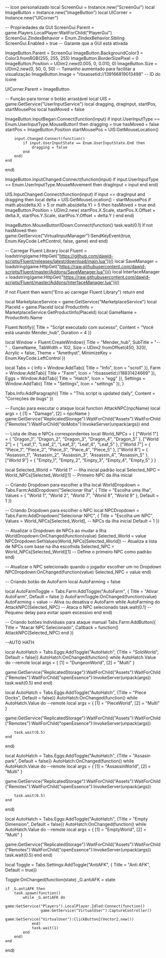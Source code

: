 -- Icon personalizado
local ScreenGui = Instance.new("ScreenGui")
local ImageButton = Instance.new("ImageButton")
local UICorner = Instance.new("UICorner")

-- Propriedades da GUI
ScreenGui.Parent = game.Players.LocalPlayer:WaitForChild("PlayerGui")
ScreenGui.ZIndexBehavior = Enum.ZIndexBehavior.Sibling
ScreenGui.Enabled = true -- Garante que a GUI está ativada

ImageButton.Parent = ScreenGui
ImageButton.BackgroundColor3 = Color3.fromRGB(255, 255, 255)
ImageButton.BorderSizePixel = 0
ImageButton.Position = UDim2.new(0.005, 0, 0.010, 0)
ImageButton.Size = UDim2.new(0, 50, 0, 50) -- Tamanho aumentado para facilitar a visualização
ImageButton.Image = "rbxassetid://139166819013498" -- ID do ícone

UICorner.Parent = ImageButton

-- Função para tornar o botão arrastável
local UIS = game:GetService("UserInputService")
local dragging, dragInput, startPos, startMousePos
local hasMoved = false

ImageButton.InputBegan:Connect(function(input)
    if input.UserInputType == Enum.UserInputType.MouseButton1 then
        dragging = true
        hasMoved = false
        startPos = ImageButton.Position
        startMousePos = UIS:GetMouseLocation()

        input.Changed:Connect(function()
            if input.UserInputState == Enum.UserInputState.End then
                dragging = false
            end
        end)
    end
end)

ImageButton.InputChanged:Connect(function(input)
    if input.UserInputType == Enum.UserInputType.MouseMovement then
        dragInput = input
    end
end)

UIS.InputChanged:Connect(function(input)
    if input == dragInput and dragging then
        local delta = UIS:GetMouseLocation() - startMousePos
        if math.abs(delta.X) > 5 or math.abs(delta.Y) > 5 then 
            hasMoved = true
        end
        ImageButton.Position = UDim2.new(
            startPos.X.Scale, startPos.X.Offset + delta.X,
            startPos.Y.Scale, startPos.Y.Offset + delta.Y
        )
    end
end)

ImageButton.MouseButton1Down:Connect(function()
    task.wait(0.1)
    if not hasMoved then
        game:GetService("VirtualInputManager"):SendKeyEvent(true, Enum.KeyCode.LeftControl, false, game)
    end
end)

-- Carregar Fluent Library
local Fluent = loadstring(game:HttpGet("https://github.com/dawid-scripts/Fluent/releases/latest/download/main.lua"))()
local SaveManager = loadstring(game:HttpGet("https://raw.githubusercontent.com/dawid-scripts/Fluent/master/Addons/SaveManager.lua"))()
local InterfaceManager = loadstring(game:HttpGet("https://raw.githubusercontent.com/dawid-scripts/Fluent/master/Addons/InterfaceManager.lua"))()

if not Fluent then
    warn("Erro ao carregar Fluent Library")
    return
end

local MarketplaceService = game:GetService("MarketplaceService")
local PlaceId = game.PlaceId
local ProductInfo = MarketplaceService:GetProductInfo(PlaceId)
local GameName = ProductInfo.Name

Fluent:Notify({ 
    Title = "Script executado com sucesso", 
    Content = "Você está usando Mender_hub",
    Duration = 4 
})

local Window = Fluent:CreateWindow({
    Title = "Mender_hub",
    SubTitle = "-- " .. GameName,
    TabWidth = 102,
    Size = UDim2.fromOffset(450, 320),
    Acrylic = false,
    Theme = "Amethyst",
    MinimizeKey = Enum.KeyCode.LeftControl
})

local Tabs = {
    Info = Window:AddTab({ Title = "Info", Icon = "scroll" }),
    Farm = Window:AddTab({ Title = "Farm", Icon = "rbxassetid://18831424669" }),
    Eggs = Window:AddTab({ Title = "Hatch", Icon = "egg" }),
    Settings = Window:AddTab({ Title = "Settings", Icon = "settings" }),
}

Tabs.Info:AddParagraph({
    Title = "This script is updated daily",
    Content = "Correções de bugs"
})

-- Função para executar o ataque
local function AttackNPC(npcName)
    local args = { [1] = "Damage", [2] = npcName }
    game:GetService("ReplicatedStorage"):WaitForChild("Assets"):WaitForChild("Remotes"):WaitForChild("doMobs"):InvokeServer(unpack(args))
end

-- Lista de ilhas e NPCs correspondentes
local World_NPCs = {
    ["World 1"] = { "Dragon_1", "Dragon_2", "Dragon_3", "Dragon_4", "Dragon_5" },
    ["World 2"] = { "Leaf_1", "Leaf_2", "Leaf_3", "Leaf_4", "Leaf_5" },
    ["World 7"] = { "Piece_1", "Piece_2", "Piece_3", "Piece_4", "Piece_5" },
    ["World 8"] = { "Assassin_1", "Assassin_2", "Assassin_3", "Assassin_4", "Assassin_5" }, 
    ["World 9"] = { "Empty_1", "Empty_2", "Empty_3", "Empty_4", "Empty_5" }
}

local Selected_World = "World 1" -- Ilha inicial padrão
local Selected_NPC = World_NPCs[Selected_World][1] -- Primeiro NPC da ilha inicial

-- Criando Dropdown para escolher a Ilha
local WorldDropdown = Tabs.Farm:AddDropdown("Selecionar Ilha", {
    Title = "Escolha uma Ilha",
    Values = { "World 1", "World 2", "World 7", "World 8", "World 9" },
    Default = 1
})

-- Criando Dropdown para escolher o NPC
local NPCDropdown = Tabs.Farm:AddDropdown("Selecionar NPC", {
    Title = "Escolha um NPC",
    Values = World_NPCs[Selected_World], -- NPCs da ilha inicial
    Default = 1
})

-- Atualizar o Dropdown de NPCs ao mudar a Ilha
WorldDropdown:OnChanged(function(value)
    Selected_World = value
    NPCDropdown:SetValues(World_NPCs[Selected_World]) -- Atualiza a lista de NPCs com base na ilha escolhida
    Selected_NPC = World_NPCs[Selected_World][1] -- Define o primeiro NPC como padrão
end)

-- Atualizar o NPC selecionado quando o jogador escolher um no Dropdown
NPCDropdown:OnChanged(function(value)
    Selected_NPC = value
end)

-- Criando botão de AutoFarm
local AutoFarming = false

local AutoFarmToggle = Tabs.Farm:AddToggle("AutoFarm", { Title = "Ativar AutoFarm", Default = false })
AutoFarmToggle:OnChanged(function(value)
    AutoFarming = value -- Ativa ou desativa o AutoFarm
    while AutoFarming do
        AttackNPC(Selected_NPC) -- Ataca o NPC selecionado
        task.wait(0.1) -- Pequeno delay para evitar spam excessivo
    end
end)

-- Criando botões individuais para ataque manual
Tabs.Farm:AddButton({ Title = "Atacar NPC Selecionado", Callback = function() AttackNPC(Selected_NPC) end })


--AUTO HATH

local AutoHatch = Tabs.Eggs:AddToggle("AutoHatch", {Title = "SoloWorld", Default = false})
AutoHatch:OnChanged(function()
    while AutoHatch.Value do
        --remote
        local args = {
    [1] = "DungeonWorld",
    [2] = "Multi"
}

game:GetService("ReplicatedStorage"):WaitForChild("Assets"):WaitForChild("Remotes"):WaitForChild("openEssence"):InvokeServer(unpack(args))
        task.wait(0.5)
    end
end)


local AutoHatch = Tabs.Eggs:AddToggle("AutoHatch", {Title = "Piece Docks", Default = false})
AutoHatch:OnChanged(function()
    while AutoHatch.Value do
        --remote
        local args = {
    [1] = "PieceWorld",
    [2] = "Multi"
}

game:GetService("ReplicatedStorage"):WaitForChild("Assets"):WaitForChild("Remotes"):WaitForChild("openEssence"):InvokeServer(unpack(args))

        task.wait(0.5)
    end
end)


local AutoHatch = Tabs.Eggs:AddToggle("AutoHatch", {Title = "Assasin park", Default = false})
AutoHatch:OnChanged(function()
    while AutoHatch.Value do
        --remote
        local args = {
    [1] = "AssassinWorld",
    [2] = "Multi"
}

game:GetService("ReplicatedStorage"):WaitForChild("Assets"):WaitForChild("Remotes"):WaitForChild("openEssence"):InvokeServer(unpack(args))

        task.wait(0.5)
    end
end)

local AutoHatch = Tabs.Eggs:AddToggle("AutoHatch", {Title = "Empty Dimension", Default = false})
AutoHatch:OnChanged(function()
    while AutoHatch.Value do
        --remote
        local args = {
    [1] = "EmptyWorld",
    [2] = "Multi"
}

game:GetService("ReplicatedStorage"):WaitForChild("Assets"):WaitForChild("Remotes"):WaitForChild("openEssence"):InvokeServer(unpack(args))
        task.wait(0.5)
    end
end)

    
local Toggle = Tabs.Settings:AddToggle("AntiAFK", { Title = "Anti AFK", Default = true})

Toggle:OnChanged(function(state)
    _G.antiAFK = state

    if _G.antiAFK then
        task.spawn(function()
            while _G.antiAFK do
                game:GetService("Players").LocalPlayer.Idled:Connect(function()
                    game:GetService("VirtualUser"):CaptureController()
                    game:GetService("VirtualUser"):ClickButton2(Vector2.new())
                end)
                task.wait(1)
            end
        end)
    end
end)

